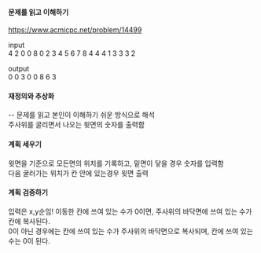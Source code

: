 #### 문제를 읽고 이해하기
https://www.acmicpc.net/problem/14499

input</br>
4 2 0 0 8
0 2
3 4
5 6
7 8
4 4 4 1 3 3 3 2

output</br>
0
0
3
0
0
8
6
3

#### 재정의와 추상화<br>
-- 문제를 읽고 본인이 이해하기 쉬운 방식으로 해석<br>
주사위를 굴리면서 나오는 윗면의 숫자를 출력함

#### 계획 세우기<br>
윗면을 기준으로 모든면의 위치를 기록하고, 밑면이 닿을 경우 숫자를 입력함<br>
다음 굴러가는 위치가 칸 안에 있는경우 윗면 출력

#### 계획 검증하기
입력은 x,y순임!
이동한 칸에 쓰여 있는 수가 0이면, 주사위의 바닥면에 쓰여 있는 수가 칸에 복사된다.<br>
0이 아닌 경우에는 칸에 쓰여 있는 수가 주사위의 바닥면으로 복사되며, 칸에 쓰여 있는 수는 0이 된다.<br>
